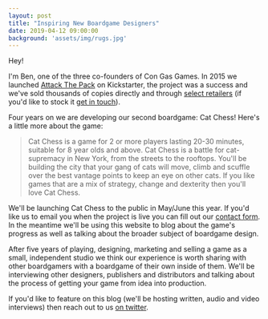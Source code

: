 ```yaml
---
layout: post
title: "Inspiring New Boardgame Designers"
date: 2019-04-12 09:00:00
background: 'assets/img/rugs.jpg'
---
```

Hey! 

I'm Ben, one of the three co-founders of Con Gas Games. In 2015 we launched [Attack The Pack](https://attackthepack.com) on Kickstarter, the project was a success and we've sold thousands of copies directly and through [select retailers](https://attackthepack.com/stockists) (if you'd like to stock it [get in touch](mailto:hello@attackthepack.com)). 

Four years on we are developing our second boardgame: Cat Chess! Here's a little more about the game:

> Cat Chess is a game for 2 or more players lasting 20-30 minutes, suitable for 8 year olds and above. Cat Chess is a battle for cat-supremacy in New York, from the streets to the rooftops. You'll be building the city that your gang of cats will move, climb and scuffle over the best vantage points to keep an eye on other cats. If you like games that are a mix of strategy, change and dexterity then you'll love Cat Chess.

We'll be launching Cat Chess to the public in May/June this year. If you'd like us to email you when the project is live you can fill out our [contact form](/contact). In the meantime we'll be using this website to blog about the game's progress as well as talking about the broader subject of boardgame design. 

After five years of playing, designing, marketing and selling a game as a small, independent studio we think our experience is worth sharing with other boardgamers with a boardgame of their own inside of them. We'll be interviewing other designers, publishers and distributors and talking about the process of getting your game from idea into production. 

If you'd like to feature on this blog (we'll be hosting written, audio and video interviews) then reach out to us [on twitter](https://twitter.com/catchessgame). 